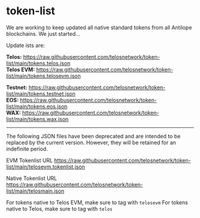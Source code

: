 # token-list
We are working to keep updated all native standard tokens from all Antilope blockchains. We just started...

Update ists are:

**Telos:** https://raw.githubusercontent.com/telosnetwork/token-list/main/tokens.telos.json   
**Telos EVM:** https://raw.githubusercontent.com/telosnetwork/token-list/main/tokens.telosevm.json   

**Testnet:** https://raw.githubusercontent.com/telosnetwork/token-list/main/tokens.testnet.json   
**EOS:** https://raw.githubusercontent.com/telosnetwork/token-list/main/tokens.eos.json   
**WAX:** https://raw.githubusercontent.com/telosnetwork/token-list/main/tokens.wax.json   

------

The following JSON files have been deprecated and are intended to be replaced by the current version. However, they will be retained for an indefinite period.

EVM Tokenlist URL
https://raw.githubusercontent.com/telosnetwork/token-list/main/telosevm.tokenlist.json

Native Tokenlist URL
https://raw.githubusercontent.com/telosnetwork/token-list/main/telosmain.json

For tokens native to Telos EVM, make sure to tag with `telosevm`
For tokens native to Telos, make sure to tag with `telos`
